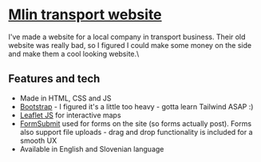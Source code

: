 # [Mlin transport website](https://lanlebar.github.io/)
I've made a website for a local company in transport business. Their old website was really bad, so I figured I could make some money on the side and make them a cool looking website.\

## Features and tech
- Made in HTML, CSS and JS
- [Bootstrap](https://getbootstrap.com/) - I figured it's a little too heavy - gotta learn Tailwind ASAP :)
- [Leaflet JS](https://leafletjs.com/) for interactive maps
- [FormSubmit](https://www.formsubmit.co) used for forms on the site (so forms actually post). Forms also support file uploads - drag and drop functionality is  included for a smooth UX
- Available in English and Slovenian language
